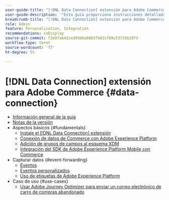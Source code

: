 ```yaml
---
user-guide-title: "[!DNL Data Connection] extensión para Adobe Commerce"
user-guide-description: '"Esta guía proporciona instrucciones detalladas para utilizar el [!DNL Data Connection] extensión para Adobe Commerce".'
breadcrumb-title: "[!DNL Data Connection] extensión para Adobe Commerce"
role: Admin
feature: Personalization, Integration
recommendations: noDisplay
source-git-commit: f3e0fab42ced9306a8083fb83cf09c53735628f9
workflow-type: tm+mt
source-wordcount: '77'
ht-degree: 5%

---
```


# [!DNL Data Connection] extensión para Adobe Commerce {#data-connection}

- [Información general de la guía](overview.md)
- [Notas de la versión](release-notes.md)
- Aspectos básicos {#fundamentals}
   - [Instale el [!DNL Data Connection] extensión](install.md)
   - [Conexión de datos de Commerce con Adobe Experience Platform](connect-data.md)
   - [Adición de grupos de campos al esquema XDM](update-xdm.md)
   - [Integración del SDK de Adobe Experience Platform Mobile con Commerce](mobile-sdk-epc.md)
- Capturar datos {#event-forwarding}
   - [Eventos](events.md)
   - [Eventos personalizados](custom-events.md)
   - [Uso de etiquetas de Adobe Experience Platform](using-tags.md)
- Caso de uso {#use-cases}
   - [Usar Adobe Journey Optimizer para enviar un correo electrónico de carro de compras abandonado](using-ajo.md)
